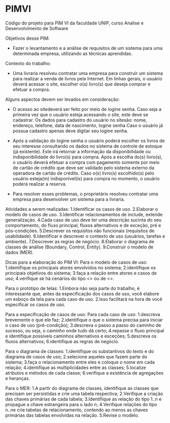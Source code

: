 # PIMVI
Código do projeto para PIM VI da faculdade UNIP, curso Analise e Desenvolvimento de Software

Objetivos desse PIM:
- Fazer o levantamento e a análise de requisitos de um sistema para uma determinada empresa, utilizando as técnicas aprendidas.

Contexto do trabalho:
- Uma livraria resolveu contratar uma empresa para construir um sistema para realizar a venda de livros pela Internet. Em linhas gerais, o usuário deverá acessar o site, escolher o(s) livro(s) que deseja comprar e efetuar a compra.

Alguns aspectos devem ser levados em consideração:
- O acesso ao sitedeverá ser feito por meio de logine senha. Caso seja a primeira vez que o usuário esteja acessando o site, este deve se cadastrar. Os dados para cadastro do usuário no sitesão: nome, endereço, telefone, data de nascimento, logine senha Caso o usuário já possua cadastro apenas deve digitar seu logine senha.

- Após a validação do logine senha o usuário poderá escolher os livros de seu interesse consultando os dados no sistema de controle de estoque (já existente). Este irá retornar a informação da disponibilidade ou indisponibilidade do livro(s) para compra. Após a escolha do(s) livro(s), o usuário deverá efetuar a compra com pagamento somente por meio de cartão de crédito que deve ser validado pelo sistema externo da operadora de cartão de crédito. Caso o(s) livro(s) escolhido(s) pelo usuário esteja(m) indisponível(is) para compra no momento, o usuário poderá realizar a reserva.

- Para resolver esses problemas, o proprietário resolveu contratar uma empresa para desenvolver um sistema para a livraria.

Atividades a serem realizadas:
1.Identificar os casos de uso.
2.Elaborar o modelo de casos de uso.
3.Identificar relacionamentos de include, extende generalização.
4.Cada caso de uso deve ter uma descrição sucinta do seu comportamento, do fluxo principal, fluxos alternativos e de exceção, pré e pós-condições.
5.Descrever os requisitos não funcionais (requisitos de usabilidade).
6.Identificar e descrever o contexto de uso (usuários, tarefas e ambiente).
7.Descrever as regras de negócio.
8.Elaborar o diagrama de classes de análise (Boundary, Control, Entity).
9.Construir o modelo de dados (MER).

Dicas para a elaboração do PIM VI:
Para o modelo de casos de uso:
1.identifique os principais atores envolvidos no sistema;
2.identifique os principais objetivos do sistema;
3.faça a relação entre atores e casos de uso;
4.verifique se há cenários do tipo <<extends>> ou de <<include>>.

Para o protótipo de telas:
1.Embora não seja parte do trabalho, é interessante que, antes da especificação dos casos de uso, você elabore um esboço da tela para cada caso de uso.
2.Isso facilitará na hora de você especificar os casos de uso.

Para a especificação de casos de uso:
Para cada caso de uso:
1.descreva brevemente o que ele faz;
2.identifique o que o sistema precisa para iniciar o caso de uso (pré-condição);
3.descreva o passo a passo do caminho de sucesso, ou seja, o caminho onde tudo dá certo;
4.repasse o fluxo principal e identifique possíveis caminhos alternativos e exceções;
5.descreva os fluxos alternativos;
6.identifique as regras de negócio.

Para o diagrama de classes:
1.identifique os substantivos do texto e do diagrama de casos de uso;
2.selecione aqueles que fazem parte do sistema;
3.faça o relacionamento entre eles e coloque o nome em cada relação;
4.identifique as multiplicidades entre as classes;
5.localize atributos e métodos de cada classe;
6.verifique a existência de agregações e heranças.

Para o MER:
1.A partir do diagrama de classes, identifique as classes que precisam ser persistidas e crie uma tabela respectiva;
2.Verifique a criação das chaves primárias de cada tabela;
3.Identifique as relação do tipo 1..n e propague a chave estrangeira para o lado n;
4.Verifique relações do tipo n..ne crie tabelas de relacionamento, contendo ao menos as chaves primárias das tabelas envolvidas na relação.
5.Revise o modelo.

